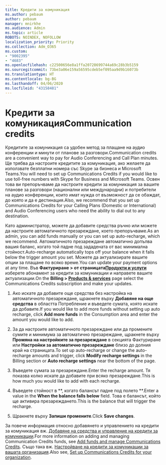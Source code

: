 ```yaml
---
title: Кредити за комуникация
ms.author: pebaum
author: pebaum
manager: mnirkhe
ms.audience: Admin
ms.topic: article
ROBOTS: NOINDEX, NOFOLLOW
localization_priority: Priority
ms.collection: Adm_O365
ms.custom:
- "9002395"
- "4683"
ms.openlocfilehash: c22500656e8a1ffa20728699744a69c28b3b5159
ms.sourcegitcommit: 73be3a06e159a56595cdeb5ef095aa9d9b16073b
ms.translationtype: HT
ms.contentlocale: bg-BG
ms.lasthandoff: 04/06/2020
ms.locfileid: "43158481"
---
```

# <a name="communication-credits"></a><span data-ttu-id="fa66e-102">Кредити за комуникация</span><span class="sxs-lookup"><span data-stu-id="fa66e-102">Communication credits</span></span>

<span data-ttu-id="fa66e-103">Кредитите за комуникация са удобен метод за плащане на аудио конференции и минути от планове за разговори.</span><span class="sxs-lookup"><span data-stu-id="fa66e-103">Communication credits are a convenient way to pay for Audio Conferencing and Call Plan minutes.</span></span>  <span data-ttu-id="fa66e-104">Ще трябва да настроите кредитите за комуникация, ако желаете да използвате безплатни номера със Skype за бизнеса и Microsoft Teams.</span><span class="sxs-lookup"><span data-stu-id="fa66e-104">You will need to set up Communications Credits if you would like to use toll-free numbers with Skype for Business and Microsoft Teams.</span></span>  <span data-ttu-id="fa66e-105">Освен това ви препоръчваме да настроите кредити за комуникация за вашите планове за разговори (национални или международни) и потребители на аудио конференции, които имат нужда от възможност да се обаждат, до която и да е дестинация.</span><span class="sxs-lookup"><span data-stu-id="fa66e-105">Also, we recommend that you set up Communications Credits for your Calling Plans (Domestic or International) and Audio Conferencing users who need the ability to dial out to any destination.</span></span>

<span data-ttu-id="fa66e-106">Като администратор, можете да добавите средства ръчно или можете да настроите автоматичното презареждане, което препоръчваме.</span><span class="sxs-lookup"><span data-stu-id="fa66e-106">As an admin, you can add funds manually or you can set up auto-recharge, which we recommend.</span></span>  <span data-ttu-id="fa66e-107">Автоматичното презареждане автоматично допълва вашия баланс, когато той падне под зададената от вас минимална стойност.</span><span class="sxs-lookup"><span data-stu-id="fa66e-107">Auto-recharge automatically tops off your balance when it falls below the trigger amount you set.</span></span>  <span data-ttu-id="fa66e-108">Можете да актуализирате вашите опции за плащане по всяко време.</span><span class="sxs-lookup"><span data-stu-id="fa66e-108">You can update your payment options at any time.</span></span> <span data-ttu-id="fa66e-109">Във **Фактуриране > от страницата[Продукти и услуги](https://go.microsoft.com/fwlink/p/?linkid=842054)** изберете абонамент за кредити за комуникации и направете вашите актуализации.</span><span class="sxs-lookup"><span data-stu-id="fa66e-109">On the **Billing > [Products & services](https://go.microsoft.com/fwlink/p/?linkid=842054)** page select the Communications Credits subscription and make your updates.</span></span>

1. <span data-ttu-id="fa66e-110">Ако искате да добавите още средства без настройка на автоматичното презареждане, щракнете върху **Добавяне на още средства** в областта Потребление и въведете сумата, която искате да добавите.</span><span class="sxs-lookup"><span data-stu-id="fa66e-110">If you would like to add more funds without setting up auto recharge, click **Add more funds** in the Consumption area and enter the amount you would like to add.</span></span>

2. <span data-ttu-id="fa66e-111">За да настроите автоматичното презареждане или да промените сумите и минимума за автоматично презареждане, щракнете върху **Промяна на настройките за презареждане** в секцията Фактуриране или **Настройки за автоматично презареждане** близо до долния край на страницата.</span><span class="sxs-lookup"><span data-stu-id="fa66e-111">To set up auto-recharge or change the auto-recharge amounts and trigger, click **Modify recharge settings** in the Billing section or **Auto recharge settings** near the bottom of the page.</span></span>  

3. <span data-ttu-id="fa66e-112">Въведете сумата за презареждане.</span><span class="sxs-lookup"><span data-stu-id="fa66e-112">Enter the recharge amount.</span></span>  <span data-ttu-id="fa66e-113">Тя показва колко искате да добавите при всяко презареждане.</span><span class="sxs-lookup"><span data-stu-id="fa66e-113">This is how much you would like to add with each recharge.</span></span>  

4. <span data-ttu-id="fa66e-114">Въведете стойност в \*\*, когато балансът падне под полето \*\*.</span><span class="sxs-lookup"><span data-stu-id="fa66e-114">Enter a value in the **When the balance falls below** field.</span></span>  <span data-ttu-id="fa66e-115">Това е балансът, който ще активира презареждането.</span><span class="sxs-lookup"><span data-stu-id="fa66e-115">This is the balance that will trigger the recharge.</span></span>

5. <span data-ttu-id="fa66e-116">Щракнете върху **Запиши промените**.</span><span class="sxs-lookup"><span data-stu-id="fa66e-116">Click **Save changes**.</span></span>

<span data-ttu-id="fa66e-117">За повече информация относно добавянето и управлението на кредити за комуникация вж. [Добавяне на средства и управление на кредити за комуникации](https://docs.microsoft.com/microsoftteams/add-funds-and-manage-communications-credits).</span><span class="sxs-lookup"><span data-stu-id="fa66e-117">For more information on adding and managing Communication Credits funds, see [Add funds and manage Communications Credits](https://docs.microsoft.com/microsoftteams/add-funds-and-manage-communications-credits).</span></span> <span data-ttu-id="fa66e-118">Също така вж. [Настройване на кредити за комуникации за вашата организация](https://docs.microsoft.com/microsoftteams/set-up-communications-credits-for-your-organization).</span><span class="sxs-lookup"><span data-stu-id="fa66e-118">Also see, [Set up Communications Credits for your organization](https://docs.microsoft.com/microsoftteams/set-up-communications-credits-for-your-organization).</span></span>
